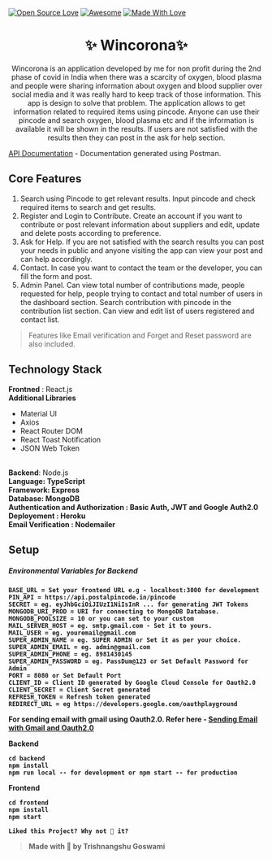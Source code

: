 [![Open Source Love](https://badges.frapsoft.com/os/v2/open-source.svg?v=103)](https://github.com/tsgoswami)
[![Awesome](https://cdn.rawgit.com/sindresorhus/awesome/d7305f38d29fed78fa85652e3a63e154dd8e8829/media/badge.svg)](https://github.com/tsgoswami) [![Made With Love](https://img.shields.io/badge/Made%20With-Love-orange.svg)](https://github.com/tsgoswami)


<h1 align="center">✨ Wincorona✨</h1>

<p align="center">
Wincorona is an application developed by me for non profit during the 2nd phase of covid in India when there was a scarcity of oxygen, blood plasma and people were sharing information about oxygen and blood supplier over social media and it was really hard to keep track of those information. This app is design to solve that problem. The application allows to get information related to required items using pincode. Anyone can use their pincode and search oxygen, blood plasma etc and if the information is available it will be shown in the results. If users are not satisfied with the results then they can post in the ask for help section. 
</p>

[API Documentation] - Documentation generated using Postman.

## Core Features
1. Search using Pincode to get relevant results. Input pincode and check required items to search and get results.
2. Register and Login to Contribute. Create an account if you want to contribute or post relevant information about suppliers and edit, update and delete posts according to preference.
3. Ask for Help. If you are not satisfied with the search results you can post your needs in public and anyone visiting the app can view your post and can help accordingly.
4. Contact. In case you want to contact the team or the developer, you can fill the form and post.
5. Admin Panel. Can view total number of contributions made, people requested for help, people trying to contact and total number of users in the dashboard section. Search contribution with pincode in the contribution list section. Can view and edit list of users registered and contact list.
> Features like Email verification and Forget and Reset password are also included.

## Technology Stack
<b>Frontned</b> : React.js
<br>
<b>Additional Libraries</b>
  - Material UI
  - Axios
  - React Router DOM
  - React Toast Notification
  - JSON Web Token
<br>
<b>Backend</b>: Node.js 
<br>
<b>Language<b>: TypeScript
<br>
<b>Framework<b>: Express
<br>
<b>Database: MongoDB</b>
<br>  
<b>Authentication and Authorization<b> : Basic Auth, JWT and  Google Auth2.0
<br>
<b>Deployement</b> : Heroku
<br>
<b>Email Verification</b> : Nodemailer
<br>



## Setup
##### Environmental Variables for Backend
####
```
BASE_URL = Set your frontend URL e.g - localhost:3000 for development
PIN_API = https://api.postalpincode.in/pincode
SECRET = eg. eyJhbGciOiJIUzI1NiIsInR ... for generating JWT Tokens
MONGODB_URI_PROD = URI for connecting to MongoDB Database.
MONGODB_POOLSIZE = 10 or you can set to your custom
MAIL_SERVER_HOST = eg. smtp.gmail.com - Set it to yours.
MAIL_USER = eg. youremail@gmail.com 
SUPER_ADMIN_NAME = eg. SUPER ADMIN or Set it as per your choice.
SUPER_ADMIN_EMAIL = eg. admin@gmail.com 
SUPER_ADMIN_PHONE = eg. 8981430145
SUPER_ADMIN_PASSWORD = eg. PassDum@123 or Set Default Password for Admin
PORT = 8080 or Set Default Port
CLIENT_ID = Client ID generated by Google Cloud Console for Oauth2.0
CLIENT_SECRET = Client Secret generated
REFRESH_TOKEN = Refresh token generated
REDIRECT_URL = eg https://developers.google.com/oauthplayground 
```
For sending email with gmail using Oauth2.0. Refer here - [Sending Email with Gmail and Oauth2.0]

Backend
```
cd backend
npm install
npm run local -- for development or npm start -- for production
```
Frontend
```
cd frontend
npm install
npm start
```


[Sending Email with Gmail and Oauth2.0]: https://medium.com/@nickroach_50526/sending-emails-with-node-js-using-smtp-gmail-and-oauth2-316fe9c790a1

[API Documentation]: https://documenter.getpostman.com/view/11794310/U16bx9tr

```text
Liked this Project? Why not 🌟 it?
```

> Made with 🖤 by Trishnangshu Goswami

